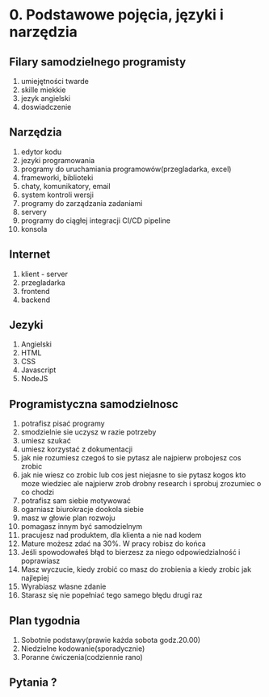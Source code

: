 # 0. Podstawowe pojęcia, języki i narzędzia

## Filary samodzielnego programisty

1. umiejętności twarde
2. skille miekkie
3. jezyk angielski
4. doswiadczenie

## Narzędzia

1. edytor kodu
1. jezyki programowania
1. programy do uruchamiania programowów(przegladarka, excel)
1. frameworki, biblioteki
1. chaty, komunikatory, email
1. system kontroli wersji
1. programy do zarządzania zadaniami
1. servery
1. programy do ciągłej integracji CI/CD pipeline
1. konsola

## Internet

1. klient - server
1. przegladarka
1. frontend
1. backend

## Jezyki

1. Angielski
1. HTML
1. CSS
1. Javascript
1. NodeJS

## Programistyczna samodzielnosc

1. potrafisz pisać programy
1. smodzielnie sie uczysz w razie potrzeby
1. umiesz szukać
1. umiesz korzystać z dokumentacji
1. jak nie rozumiesz czegoś to sie pytasz ale najpierw probojesz cos zrobic
1. jak nie wiesz co zrobic lub cos jest niejasne to sie pytasz kogos kto moze wiedziec ale najpierw zrob drobny research i sprobuj zrozumiec o co chodzi
1. potrafisz sam siebie motywować
1. ogarniasz biurokracje dookola siebie
1. masz w głowie plan rozwoju
1. pomagasz innym być samodzielnym
1. pracujesz nad produktem, dla klienta a nie nad kodem
1. Mature możesz zdać na 30%. W pracy robisz do końca
1. Jeśli spowodowałeś błąd to bierzesz za niego odpowiedzialność i poprawiasz
1. Masz wyczucie, kiedy zrobić co masz do zrobienia a kiedy zrobic jak najlepiej
1. Wyrabiasz własne zdanie
1. Starasz się nie popełniać tego samego błędu drugi raz


## Plan tygodnia

1. Sobotnie podstawy(prawie każda sobota godz.20.00)
1. Niedzielne kodowanie(sporadycznie)
1. Poranne ćwiczenia(codziennie rano)

## Pytania ?

